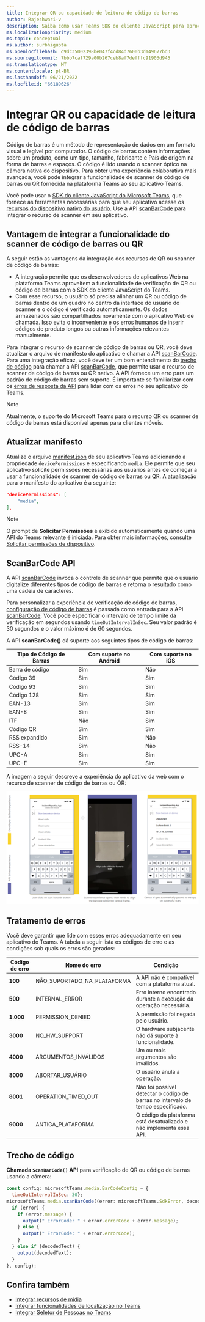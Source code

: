 ```yaml
---
title: Integrar QR ou capacidade de leitura de código de barras
author: Rajeshwari-v
description: Saiba como usar Teams SDK do cliente JavaScript para aproveitar a funcionalidade de scanner de código de barras ou QR e conhecer os benefícios da integração da capacidade do scanner de código de barras ou QR.
ms.localizationpriority: medium
ms.topic: conceptual
ms.author: surbhigupta
ms.openlocfilehash: d9dc35002398be047f4cd84d7600b3d149677bd3
ms.sourcegitcommit: 7bbb7caf729a00b267ceb8af7defffc91903d945
ms.translationtype: MT
ms.contentlocale: pt-BR
ms.lasthandoff: 06/21/2022
ms.locfileid: "66189626"
---
```

# <a name="integrate-qr-or-barcode-scanner-capability"></a>Integrar QR ou capacidade de leitura de código de barras

Código de barras é um método de representação de dados em um formato visual e legível por computador. O código de barras contém informações sobre um produto, como um tipo, tamanho, fabricante e País de origem na forma de barras e espaços. O código é lido usando o scanner óptico na câmera nativa do dispositivo. Para obter uma experiência colaborativa mais avançada, você pode integrar a funcionalidade de scanner de código de barras ou QR fornecida na plataforma Teams ao seu aplicativo Teams.

Você pode usar o [SDK do cliente JavaScript do Microsoft Teams](/javascript/api/overview/msteams-client?view=msteams-client-js-latest&preserve-view=true), que fornece as ferramentas necessárias para que seu aplicativo acesse os [recursos do dispositivo nativo do usuário](native-device-permissions.md). Use a API [scanBarCode](/javascript/api/@microsoft/teams-js/microsoftteams.media?view=msteams-client-js-latest&preserve-view=true#scanBarCode__error__SdkError__decodedText__string_____void__BarCodeConfig_) para integrar o recurso de scanner em seu aplicativo.

## <a name="advantage-of-integrating-qr-or-barcode-scanner-capability"></a>Vantagem de integrar a funcionalidade do scanner de código de barras ou QR

A seguir estão as vantagens da integração dos recursos de QR ou scanner de código de barras:

* A integração permite que os desenvolvedores de aplicativos Web na plataforma Teams aproveitem a funcionalidade de verificação de QR ou código de barras com o SDK do cliente JavaScript do Teams.
* Com esse recurso, o usuário só precisa alinhar um QR ou código de barras dentro de um quadro no centro da interface do usuário do scanner e o código é verificado automaticamente. Os dados armazenados são compartilhados novamente com o aplicativo Web de chamada. Isso evita o inconveniente e os erros humanos de inserir códigos de produto longos ou outras informações relevantes manualmente.

Para integrar o recurso de scanner de código de barras ou QR, você deve atualizar o arquivo de manifesto do aplicativo e chamar a API [scanBarCode](/javascript/api/@microsoft/teams-js/microsoftteams.media?view=msteams-client-js-latest&preserve-view=true#scanBarCode__error__SdkError__decodedText__string_____void__BarCodeConfig_). Para uma integração eficaz, você deve ter um bom entendimento do [trecho de código](#code-snippet) para chamar a API [scanBarCode](/javascript/api/@microsoft/teams-js/microsoftteams.media?view=msteams-client-js-latest&preserve-view=true#scanBarCode__error__SdkError__decodedText__string_____void__BarCodeConfig_), que permite usar o recurso de scanner de código de barras ou QR nativo. A API fornece um erro para um padrão de código de barras sem suporte.
É importante se familiarizar com os [erros de resposta da API](#error-handling) para lidar com os erros no seu aplicativo do Teams.

> [!NOTE]
> Atualmente, o suporte do Microsoft Teams para o recurso QR ou scanner de código de barras está disponível apenas para clientes móveis.

## <a name="update-manifest"></a>Atualizar manifesto

Atualize o arquivo [manifest.json](../../resources/schema/manifest-schema.md#devicepermissions) de seu aplicativo Teams adicionando a propriedade `devicePermissions` e especificando `media`. Ele permite que seu aplicativo solicite permissões necessárias aos usuários antes de começar a usar a funcionalidade de scanner de código de barras ou QR. A atualização para o manifesto do aplicativo é a seguinte:

``` json
"devicePermissions": [
    "media",
],
```

> [!NOTE]
> O prompt de **Solicitar Permissões** é exibido automaticamente quando uma API do Teams relevante é iniciada. Para obter mais informações, consulte [Solicitar permissões de dispositivo](native-device-permissions.md).

## <a name="scanbarcode-api"></a>ScanBarCode API

A API [scanBarCode](/javascript/api/@microsoft/teams-js/microsoftteams.media?view=msteams-client-js-latest&preserve-view=true#scanBarCode__error__SdkError__decodedText__string_____void__BarCodeConfig_) invoca o controle de scanner que permite que o usuário digitalize diferentes tipos de código de barras e retorna o resultado como uma cadeia de caracteres.

Para personalizar a experiência de verificação de código de barras, [configuração de código de barras](/javascript/api/@microsoft/teams-js/microsoftteams.media.barcodeconfig?view=msteams-client-js-latest&preserve-view=true) é passada como entrada para a API [scanBarCode](/javascript/api/@microsoft/teams-js/microsoftteams.media?view=msteams-client-js-latest&preserve-view=true#scanBarCode__error__SdkError__decodedText__string_____void__BarCodeConfig_). Você pode especificar o intervalo de tempo limite da verificação em segundos usando `timeOutIntervalInSec`. Seu valor padrão é 30 segundos e o valor máximo é de 60 segundos.

A API **scanBarCode()** dá suporte aos seguintes tipos de código de barras:

| Tipo de Código de Barras | Com suporte no Android | Com suporte no iOS |
| ---------- | ---------- | ------------ |
| Barra de código | Sim | Não |
| Código 39 | Sim | Sim |
| Código 93 | Sim | Sim |
| Código 128 | Sim | Sim |
| EAN-13 | Sim | Sim |
| EAN-8 | Sim | Sim |
| ITF | Não | Sim |
| Código QR | Sim | Sim |
| RSS expandido | Sim | Não |
| RSS-14 | Sim | Não |
| UPC-A | Sim | Sim |
| UPC-E | Sim | Sim |

A imagem a seguir descreve a experiência do aplicativo da web com o recurso de scanner de código de barras ou QR:

![experiência de aplicativo da web para capacidade de scanner de código de barras ou qr](../../assets/images/tabs/qr-barcode-scanner-capability.png)

## <a name="error-handling"></a>Tratamento de erros

Você deve garantir que lide com esses erros adequadamente em seu aplicativo do Teams. A tabela a seguir lista os códigos de erro e as condições sob quais os erros são gerados:

|Código de erro |  Nome do erro     | Condição|
| --------- | --------------- | -------- |
| **100** | NÃO_SUPORTADO_NA_PLATAFORMA | A API não é compatível com a plataforma atual.|
| **500** | INTERNAL_ERROR | Erro interno encontrado durante a execução da operação necessária.|
| **1.000** | PERMISSION_DENIED |A permissão foi negada pelo usuário.|
| **3000** | NO_HW_SUPPORT | O hardware subjacente não dá suporte à funcionalidade.|
| **4000** | ARGUMENTOS_INVÁLIDOS | Um ou mais argumentos são inválidos.|
| **8000** | ABORTAR_USUÁRIO |O usuário anula a operação.|
| **8001** | OPERATION_TIMED_OUT | Não foi possível detectar o código de barras no intervalo de tempo especificado.|
| **9000** | ANTIGA_PLATAFORMA | O código da plataforma está desatualizado e não implementa essa API.|

## <a name="code-snippet"></a>Trecho de código

**Chamada `ScanBarCode()` API** para verificação de QR ou código de barras usando a câmera:

```javascript
const config: microsoftTeams.media.BarCodeConfig = {
  timeOutIntervalInSec: 30};
microsoftTeams.media.scanBarCode((error: microsoftTeams.SdkError, decodedText: string) => {
  if (error) {
    if (error.message) {
      output(" ErrorCode: " + error.errorCode + error.message);
    } else {
      output(" ErrorCode: " + error.errorCode);
    }
  } else if (decodedText) {
    output(decodedText);
  }
}, config);
```

## <a name="see-also"></a>Confira também

* [Integrar recursos de mídia](media-capabilities.md)
* [Integrar funcionalidades de localização no Teams](location-capability.md)
* [Integrar Seletor de Pessoas no Teams](people-picker-capability.md)
